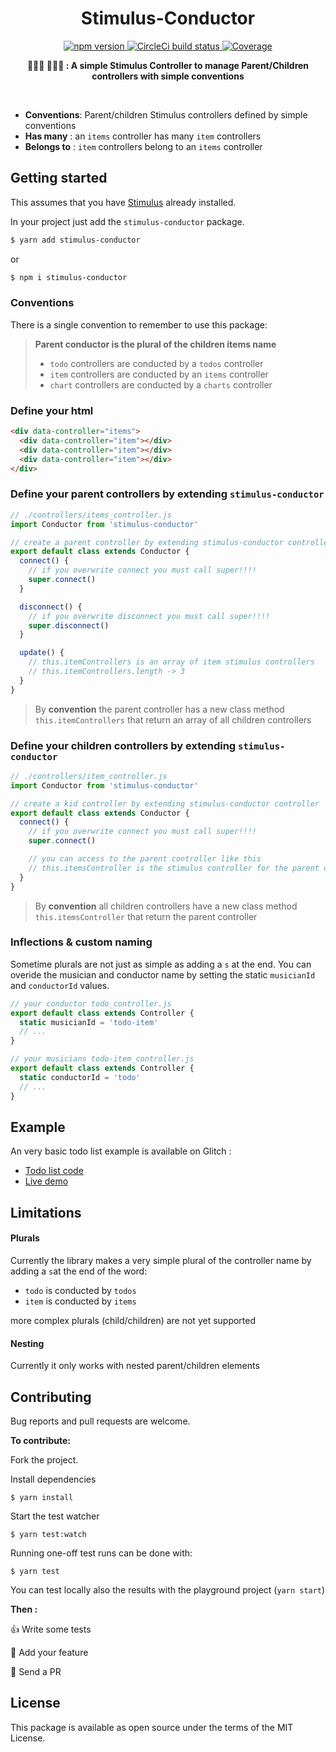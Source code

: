 <h1 align="center">Stimulus-Conductor</h1>
<p align="center">
  <a href="https://www.npmjs.com/package/stimulus-conductor" rel="nofollow">
    <img src="https://badge.fury.io/js/stimulus-conductor.svg" alt="npm version">
  </a>
  <a href="https://circleci.com/gh/adrienpoly/stimulus-conductor" rel="nofollow">
  <img src="https://circleci.com/gh/adrienpoly/stimulus-conductor/tree/master.svg?style=svg" alt="CircleCi build status">
  </a>
  <a href="https://codecov.io/gh/adrienpoly/stimulus-conductor">
    <img src="https://codecov.io/gh/adrienpoly/stimulus-conductor/branch/master/graph/badge.svg" alt="Coverage"/>
  </a>
</p>

<p align="center">
  <b>👩‍👧‍👦 👨‍👧‍👦 : A simple Stimulus Controller to manage Parent/Children controllers with simple conventions</b></br>
</p>
<br />

- **Conventions**: Parent/children Stimulus controllers defined by simple conventions
- **Has many** : an `items` controller has many `item` controllers
- **Belongs to** : `item` controllers belong to an `items` controller

## Getting started

This assumes that you have [Stimulus](https://stimulusjs.org/handbook/installing) already installed.

In your project just add the `stimulus-conductor` package.

```bash
$ yarn add stimulus-conductor
```

or

```bash
$ npm i stimulus-conductor
```

### Conventions

There is a single convention to remember to use this package:

> **Parent conductor is the plural of the children items name**
>
> - `todo` controllers are conducted by a `todos` controller
> - `item` controllers are conducted by an `items` controller
> - `chart` controllers are conducted by a `charts` controller

### Define your html

```html
<div data-controller="items">
  <div data-controller="item"></div>
  <div data-controller="item"></div>
  <div data-controller="item"></div>
</div>
```

### Define your parent controllers by extending `stimulus-conductor`

```js
// ./controllers/items_controller.js
import Conductor from 'stimulus-conductor'

// create a parent controller by extending stimulus-conductor controller
export default class extends Conductor {
  connect() {
    // if you overwrite connect you must call super!!!!
    super.connect()
  }

  disconnect() {
    // if you overwrite disconnect you must call super!!!!
    super.disconnect()
  }

  update() {
    // this.itemControllers is an array of item stimulus controllers
    // this.itemControllers.length -> 3
  }
}
```

> By **convention** the parent controller has a new class method `this.itemControllers` that return an array of all children controllers

### Define your children controllers by extending `stimulus-conductor`

```js
// ./controllers/item_controller.js
import Conductor from 'stimulus-conductor'

// create a kid controller by extending stimulus-conductor controller
export default class extends Conductor {
  connect() {
    // if you overwrite connect you must call super!!!!
    super.connect()

    // you can access to the parent controller like this
    // this.itemsController is the stimulus controller for the parent controller
  }
}
```

> By **convention** all children controllers have a new class method `this.itemsController` that return the parent controller

### Inflections & custom naming

Sometime plurals are not just as simple as adding a `s` at the end. You can overide the musician and conductor name by setting the static `musicianId` and `conductorId` values.

```js
// your conductor todo_controller.js
export default class extends Controller {
  static musicianId = 'todo-item'
  // ...
}

// your musicians todo-item_controller.js
export default class extends Controller {
  static conductorId = 'todo'
  // ...
}
```

## Example

An very basic todo list example is available on Glitch :

- [Todo list code ](https://glitch.com/edit/#!/stimulus-conductor)
- [Live demo ](https://stimulus-conductor.glitch.me/)

## Limitations

#### Plurals

Currently the library makes a very simple plural of the controller name by adding a `s`at the end of the word:

- `todo` is conducted by `todos`
- `item` is conducted by `items`

more complex plurals (child/children) are not yet supported

#### Nesting

Currently it only works with nested parent/children elements

## Contributing

Bug reports and pull requests are welcome.

**To contribute:**

Fork the project.

Install dependencies

`$ yarn install`

Start the test watcher

`$ yarn test:watch`

Running one-off test runs can be done with:

`$ yarn test`

You can test locally also the results with the playground project (`yarn start`)

**Then :**

👍 Write some tests

💪 Add your feature

🚀 Send a PR

## License

This package is available as open source under the terms of the MIT License.
